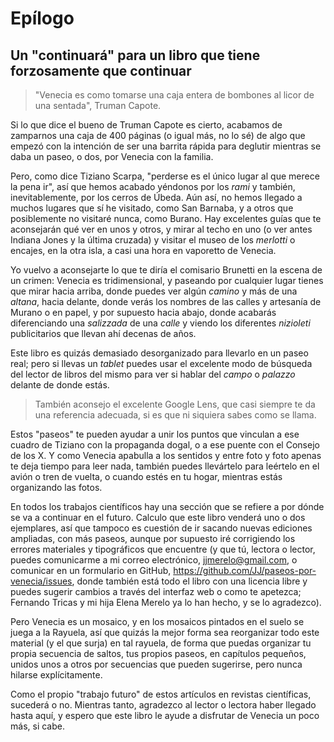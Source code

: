 # Epílogo
## Un "continuará" para un libro que tiene forzosamente que continuar

> "Venecia es como tomarse una caja entera de bombones al licor de una
> sentada", Truman Capote.

Si lo que dice el bueno de Truman Capote es cierto, acabamos de
zamparnos una caja de 400 páginas (o igual más, no lo sé) de algo que
empezó con la intención de ser una barrita rápida para deglutir
mientras se daba un paseo, o dos, por Venecia con la familia.

Pero, como dice Tiziano Scarpa, "perderse es el único lugar al que
merece la pena ir", así que hemos acabado yéndonos por los *rami* y
también, inevitablemente, por los cerros de Úbeda. Aún así, no hemos
llegado a muchos lugares que sí he visitado, como San Barnaba, y a
otros que posiblemente no visitaré nunca, como Burano. Hay excelentes
guías que te aconsejarán qué ver en unos y otros, y mirar al techo en
uno (o ver antes Indiana Jones y la última cruzada) y visitar el museo
de los *merlotti* o encajes, en la otra isla, a casi una hora en
vaporetto de Venecia.

Yo vuelvo a aconsejarte lo que te diría el comisario Brunetti en la
escena de un crimen: Venecia es tridimensional, y paseando por
cualquier lugar tienes que mirar hacia arriba, donde puedes ver algún
*camino* y más de una *altana*, hacia delante, donde verás los nombres
de las calles y artesanía de Murano o en papel, y por supuesto hacia
abajo, donde acabarás diferenciando una *salizzada* de una *calle* y
viendo los diferentes *nizioleti* publicitarios que llevan ahí decenas
de años.

Este libro es quizás demasiado desorganizado para llevarlo en un paseo
real; pero si llevas un *tablet* puedes usar el excelente modo de
búsqueda del lector de libros del mismo para ver si hablar del *campo*
o *palazzo* delante de donde estás.

> También aconsejo el excelente Google Lens, que casi siempre te da
> una referencia adecuada, si es que ni siquiera sabes como se llama.

Estos "paseos" te pueden ayudar a unir los puntos que vinculan a ese
cuadro de Tiziano con la propaganda dogal, o a ese puente con el
Consejo de los X. Y como Venecia apabulla a los sentidos y entre foto
y foto apenas te deja tiempo para leer nada, también puedes llevártelo
para leértelo en el avión o tren de vuelta, o cuando estés en tu
hogar, mientras estás organizando las fotos.

En todos los trabajos científicos hay una sección que se refiere a por
dónde se va a continuar en el futuro. Calculo que este libro venderá
uno o dos ejemplares, así que tampoco es cuestión de ir sacando nuevas
ediciones ampliadas, con más paseos, aunque por supuesto iré
corrigiendo los errores materiales y tipográficos que encuentre (y que
tú, lectora o lector, puedes comunicarme a mi correo electrónico,
jjmerelo@gmail.com, o comunicar en un formulario en GitHub,
https://github.com/JJ/paseos-por-venecia/issues, donde también está
todo el libro con una licencia libre y puedes sugerir cambios a través
del interfaz web o como te apetezca; Fernando Tricas y mi hija Elena
Merelo ya lo han hecho, y se lo agradezco).

Pero Venecia es un mosaico, y en los mosaicos pintados en el suelo se
juega a la Rayuela, así que quizás la mejor forma sea reorganizar todo
este material (y el que surja) en tal rayuela, de forma que puedas
organizar tu propia secuencia de saltos, tus propios paseos, en
capítulos pequeños, unidos unos a otros por secuencias que pueden
sugerirse, pero nunca hilarse explícitamente.

Como el propio "trabajo futuro" de estos artículos en revistas
científicas, sucederá o no. Mientras tanto, agradezco al lector o
lectora haber llegado hasta aquí, y espero que este libro le ayude a
disfrutar de Venecia un poco más, si cabe.

